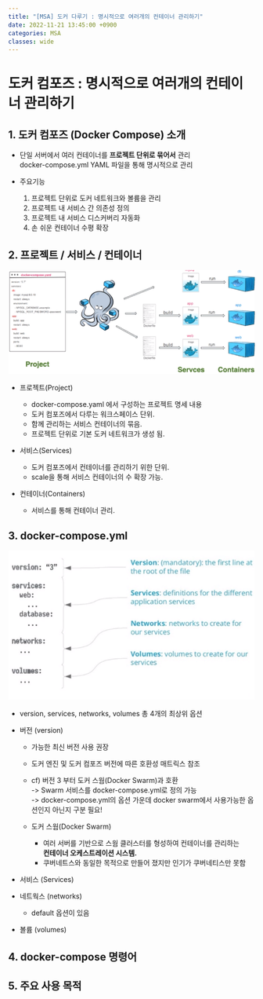```yaml
---
title: "[MSA] 도커 다루기 : 명시적으로 여러개의 컨테이너 관리하기"
date: 2022-11-21 13:45:00 +0900
categories: MSA
classes: wide
---
```


# 도커 컴포즈 : 명시적으로 여러개의 컨테이너 관리하기

## 1. 도커 컴포즈 (Docker Compose) 소개

- 단일 서버에서 여러 컨테이너를 **프로젝트 단위로 묶어서** 관리 <br/>
docker-compose.yml YAML 파일을 통해 명시적으로 관리

- 주요기능
    1. 프로젝트 단위로 도커 네트워크와 볼륨을 관리
    2. 프로젝트 내 서비스 간 의존성 정의 
    3. 프로젝트 내 서비스 디스커버리 자동화
    4. 손 쉬운 컨테이너 수평 확장


## 2. 프로젝트 / 서비스 / 컨테이너
![도커 컴포즈 (Docker Compose) 소개2](/images/20221121_docker_compose02.PNG)

- 프로젝트(Project)
    - docker-compose.yaml 에서 구성하는 프로젝트 명세 내용
    - 도커 컴포즈에서 다루는 워크스페이스 단위.
    - 함께 관리하는 서비스 컨테이너의 묶음.
    - 프로젝트 단위로 기본 도커 네트워크가 생성 됨.

- 서비스(Services)
    - 도커 컴포즈에서 컨테이너를 관리하기 위한 단위.
    - scale을 통해 서비스 컨테이너의 수 확장 가능.

- 컨테이너(Containers)
    - 서비스를 통해 컨테이너 관리.


## 3. docker-compose.yml
![도커 컴포즈 (Docker Compose) 소개2](/images/20221121_docker_compose03.PNG)

- version, services, networks, volumes 총 4개의 최상위 옵션

- 버전 (version)
    - 가능한 최신 버전 사용 권장
    - 도커 엔진 및 도커 컴포즈 버전에 따른 호환성 매트릭스 참조
    - cf) 버전 3 부터 도커 스웜(Docker Swarm)과 호환
        <br/> -> Swarm 서비스를 docker-compose.yml로 정의 가능
        <br/> -> docker-compose.yml의 옵션 가운데 docker swarm에서 사용가능한 옵션인지 아닌지 구분 필요!    
    
    - 도커 스웜(Docker Swarm)
        - 여러 서버를 기반으로 스웜 클러스터를 형성하여 컨테이너를 관리하는 <br/> **컨테이너 오케스트레이션 시스템.**
        - 쿠버네트스와 동일한 목적으로 만들어 졌지만 인기가 쿠버네티스만 못함

- 서비스 (Services)


- 네트웍스 (networks)
    - default 옵션이 있음

- 볼륨 (volumes)

## 4. docker-compose 명령어


## 5. 주요 사용 목적
